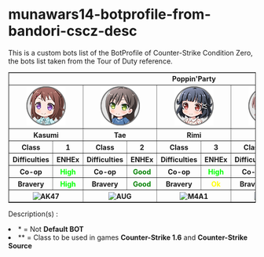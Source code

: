 # munawars14-botprofile-from-bandori-cscz-desc
This is a custom bots list of the BotProfile of Counter-Strike Condition Zero, the bots list taken from the Tour of Duty reference.

<table border="1">
<tbody align="center">
<tr>
<th colspan="10">Poppin'Party</th>
<th colspan="10">Afterglow</th>
<th colspan="10">Hello, Happy World!</th>
<th colspan="10">Pastel*Palettes</th>
<th colspan="10">Roselia</th>
<th colspan="10">Morfonica</th>
<th colspan="10">RAISE A SUILEN</th>
<th colspan="8">Glitter*Green</th>
<th colspan="8">CHiSPA</th>
<th colspan="6">ViVidCanvas</th>
<th colspan="4">Other</th>
</tr>

<tr>
<td colspan="2"><img alt="Kasumi" src="https://raw.githubusercontent.com/munawars14/Munawars14-Condition-Zero-Custom-BOT-for-Tour-of-Duty-from-BanG-Dream/main/kasumi.png"></td>
<td colspan="2"><img alt="Tae" src="https://raw.githubusercontent.com/munawars14/Munawars14-Condition-Zero-Custom-BOT-for-Tour-of-Duty-from-BanG-Dream/main/otae.png"></td>
<td colspan="2"><img alt="Rimi" src="https://raw.githubusercontent.com/munawars14/Munawars14-Condition-Zero-Custom-BOT-for-Tour-of-Duty-from-BanG-Dream/main/rimi.png"></td>
<td colspan="2"><img alt="Saaya" src="https://raw.githubusercontent.com/munawars14/Munawars14-Condition-Zero-Custom-BOT-for-Tour-of-Duty-from-BanG-Dream/main/saaya.png"></td>
<td colspan="2"><img alt="Arisa" src="https://raw.githubusercontent.com/munawars14/Munawars14-Condition-Zero-Custom-BOT-for-Tour-of-Duty-from-BanG-Dream/main/arisa.png"></td>

<td colspan="2"><img alt="Ran" src="https://raw.githubusercontent.com/munawars14/Munawars14-Condition-Zero-Custom-BOT-for-Tour-of-Duty-from-BanG-Dream/main/ran.png"></td>
<td colspan="2"><img alt="Moca" src="https://raw.githubusercontent.com/munawars14/Munawars14-Condition-Zero-Custom-BOT-for-Tour-of-Duty-from-BanG-Dream/main/moca.png"></td>
<td colspan="2"><img alt="Himari" src="https://raw.githubusercontent.com/munawars14/Munawars14-Condition-Zero-Custom-BOT-for-Tour-of-Duty-from-BanG-Dream/main/himari.png"></td>
<td colspan="2"><img alt="Tomoe" src="https://raw.githubusercontent.com/munawars14/Munawars14-Condition-Zero-Custom-BOT-for-Tour-of-Duty-from-BanG-Dream/main/tomoe.png"></td>
<td colspan="2"><img alt="Tsugumi" src="https://raw.githubusercontent.com/munawars14/Munawars14-Condition-Zero-Custom-BOT-for-Tour-of-Duty-from-BanG-Dream/main/tsugumi.png"></td>

<td colspan="2"><img alt="Kokoro" src="https://raw.githubusercontent.com/munawars14/Munawars14-Condition-Zero-Custom-BOT-for-Tour-of-Duty-from-BanG-Dream/main/kokoro.png"></td>
<td colspan="2"><img alt="Kaoru" src="https://raw.githubusercontent.com/munawars14/Munawars14-Condition-Zero-Custom-BOT-for-Tour-of-Duty-from-BanG-Dream/main/kaoru.png"></td>
<td colspan="2"><img alt="Hagumi" src="https://raw.githubusercontent.com/munawars14/Munawars14-Condition-Zero-Custom-BOT-for-Tour-of-Duty-from-BanG-Dream/main/hagumi.png"></td>
<td colspan="2"><img alt="Kanon" src="https://raw.githubusercontent.com/munawars14/Munawars14-Condition-Zero-Custom-BOT-for-Tour-of-Duty-from-BanG-Dream/main/kanon.png"></td>
<td colspan="2"><img alt="Michelle" src=https://raw.githubusercontent.com/munawars14/Munawars14-Condition-Zero-Custom-BOT-for-Tour-of-Duty-from-BanG-Dream/main/misaki.png"></td>

<td colspan="2"><img alt="Aya" src="https://raw.githubusercontent.com/munawars14/Munawars14-Condition-Zero-Custom-BOT-for-Tour-of-Duty-from-BanG-Dream/main/aya.png"></td>
<td colspan="2"><img alt="Hina" src="https://raw.githubusercontent.com/munawars14/Munawars14-Condition-Zero-Custom-BOT-for-Tour-of-Duty-from-BanG-Dream/main/hina.png"></td>
<td colspan="2"><img alt="Chisato" src="https://raw.githubusercontent.com/munawars14/Munawars14-Condition-Zero-Custom-BOT-for-Tour-of-Duty-from-BanG-Dream/main/chisato.png"></td>
<td colspan="2"><img alt="Maya" src="https://raw.githubusercontent.com/munawars14/Munawars14-Condition-Zero-Custom-BOT-for-Tour-of-Duty-from-BanG-Dream/main/maya.png"></td>
<td colspan="2"><img alt="Eve" src="https://raw.githubusercontent.com/munawars14/Munawars14-Condition-Zero-Custom-BOT-for-Tour-of-Duty-from-BanG-Dream/main/eve.png"></td>

<td colspan="2"><img alt="Yukina" src="https://raw.githubusercontent.com/munawars14/Munawars14-Condition-Zero-Custom-BOT-for-Tour-of-Duty-from-BanG-Dream/main/yukina.png"></td>
<td colspan="2"><img alt="Sayo" src="https://raw.githubusercontent.com/munawars14/Munawars14-Condition-Zero-Custom-BOT-for-Tour-of-Duty-from-BanG-Dream/main/sayo.png"></td>
<td colspan="2"><img alt="Lisa" src="https://raw.githubusercontent.com/munawars14/Munawars14-Condition-Zero-Custom-BOT-for-Tour-of-Duty-from-BanG-Dream/main/lisa.png"></td>
<td colspan="2"><img alt="Ako" src="https://raw.githubusercontent.com/munawars14/Munawars14-Condition-Zero-Custom-BOT-for-Tour-of-Duty-from-BanG-Dream/main/ako.png"></td>
<td colspan="2"><img alt="Rinko" src="https://raw.githubusercontent.com/munawars14/Munawars14-Condition-Zero-Custom-BOT-for-Tour-of-Duty-from-BanG-Dream/main/rinko.png"></td>

<td colspan="2"><img alt="Mashiro" src="https://raw.githubusercontent.com/munawars14/Munawars14-Condition-Zero-Custom-BOT-for-Tour-of-Duty-from-BanG-Dream/main/mashiro.png"></td>
<td colspan="2"><img alt="Toko" src="https://raw.githubusercontent.com/munawars14/Munawars14-Condition-Zero-Custom-BOT-for-Tour-of-Duty-from-BanG-Dream/main/toko.png"></td>
<td colspan="2"><img alt="Nanami" src="https://raw.githubusercontent.com/munawars14/Munawars14-Condition-Zero-Custom-BOT-for-Tour-of-Duty-from-BanG-Dream/main/nanami.png"></td>
<td colspan="2"><img alt="Tsukushi" src="https://raw.githubusercontent.com/munawars14/Munawars14-Condition-Zero-Custom-BOT-for-Tour-of-Duty-from-BanG-Dream/main/tsukushi.png"></td>
<td colspan="2"><img alt="Rui" src="https://raw.githubusercontent.com/munawars14/Munawars14-Condition-Zero-Custom-BOT-for-Tour-of-Duty-from-BanG-Dream/main/rui.png"></td>

<td colspan="2"><img alt="Layer" src="https://raw.githubusercontent.com/munawars14/Munawars14-Condition-Zero-Custom-BOT-for-Tour-of-Duty-from-BanG-Dream/main/layer.png"></td>
<td colspan="2"><img alt="Lock" src="https://raw.githubusercontent.com/munawars14/Munawars14-Condition-Zero-Custom-BOT-for-Tour-of-Duty-from-BanG-Dream/main/lock.png"></td>
<td colspan="2"><img alt="Masking" src="https://raw.githubusercontent.com/munawars14/Munawars14-Condition-Zero-Custom-BOT-for-Tour-of-Duty-from-BanG-Dream/main/masking.png"></td>
<td colspan="2"><img alt="Pareo" src="https://raw.githubusercontent.com/munawars14/Munawars14-Condition-Zero-Custom-BOT-for-Tour-of-Duty-from-BanG-Dream/main/pareo.png"></td>
<td colspan="2"><img alt="Chu2" src="https://raw.githubusercontent.com/munawars14/Munawars14-Condition-Zero-Custom-BOT-for-Tour-of-Duty-from-BanG-Dream/main/chu.png"></td>

<th colspan="2">N/A</th>
<th colspan="2">N/A</th>
<th colspan="2">N/A</th>
<th colspan="2">N/A</th>

<th colspan="2">N/A</th>
<th colspan="2">N/A</th>
<th colspan="2">N/A</th>
<th colspan="2">N/A</th>

<th colspan="2">N/A</th>
<th colspan="2">N/A</th>
<th colspan="2">N/A</th>

<th colspan="2">N/A</th>
<th colspan="2">N/A</th>
</tr>

<tr>
<th colspan="2">Kasumi</th>
<th colspan="2">Tae</th>
<th colspan="2">Rimi</th>
<th colspan="2">Saaya</th>
<th colspan="2">Arisa</th>

<th colspan="2">Ran</th>
<th colspan="2">Moca</th>
<th colspan="2">Himari</th>
<th colspan="2">Tomoe</th>
<th colspan="2">Tsugumi</th>

<th colspan="2">Kokoro</th>
<th colspan="2">Kaoru</th>
<th colspan="2">Hagumi</th>
<th colspan="2">Kanon</th>
<th colspan="2">Misaki</th>

<th colspan="2">Aya</th>
<th colspan="2">Hina</th>
<th colspan="2">Chisato</th>
<th colspan="2">Maya</th>
<th colspan="2">Eve</th>

<th colspan="2">Yukina</th>
<th colspan="2">Sayo</th>
<th colspan="2">Lisa</th>
<th colspan="2">Ako</th>
<th colspan="2">Rinko</th>

<th colspan="2">Mashiro</th>
<th colspan="2">Toko</th>
<th colspan="2">Nanami</th>
<th colspan="2">Tsukushi</th>
<th colspan="2">Rui</th>

<th colspan="2">Layer</th>
<th colspan="2">Lock</th>
<th colspan="2">Masking</th>
<th colspan="2">Pareo</th>
<th colspan="2">Chu2</th>

<th colspan="2">Yuri*</th>
<th colspan="2">Rii</th>
<th colspan="2">Nanana</th>
<th colspan="2">Hinako</th>

<th colspan="2">Natsuki</th>
<th colspan="2">Satomi</th>
<th colspan="2">Mayu</th>
<th colspan="2">Fumika</th>

<th colspan="2">Mio</th>
<th colspan="2">Serina</th>
<th colspan="2">Shino</th>

<th colspan="2">Marina</th>
<th colspan="2">Asuka</th>
</tr>
<tr>
<th>Class</th>
<th>1</th>
<th>Class</th>
<th>2</th>
<th>Class</th>
<th>3</th>
<th>Class</th>
<th>5(1*)</th>
<th>Class</th>
<th>4</th>

<th>Class</th>
<th>1</th>
<th>Class</th>
<th>2</th>
<th>Class</th>
<th>3</th>
<th>Class</th>
<th>5(2*)</th>
<th>Class</th>
<th>4</th>

<th>Class</th>
<th>3</th>
<th>Class</th>
<th>2</th>
<th>Class</th>
<th>5(3*)</th>
<th>Class</th>
<th>1</th>
<th>Class</th>
<th>4</th>

<th>Class</th>
<th>1</th>
<th>Class</th>
<th>2</th>
<th>Class</th>
<th>5(4*)</th>
<th>Class</th>
<th>4</th>
<th>Class</th>
<th>3</th>

<th>Class</th>
<th>1</th>
<th>Class</th>
<th>2</th>
<th>Class</th>
<th>3</th>
<th>Class</th>
<th>5(3*)</th>
<th>Class</th>
<th>4</th>

<th>Class</th>
<th>4</th>
<th>Class</th>
<th>2</th>
<th>Class</th>
<th>1</th>
<th>Class</th>
<th>3</th>
<th>Class</th>
<th>5(2*)</th>

<th>Class</th>
<th>1</th>
<th>Class</th>
<th>2</th>
<th>Class</th>
<th>3</th>
<th>Class</th>
<th>4</th>
<th>Class</th>
<th>5(1*)</th>

<th>Class</th>
<th>3</th>
<th>Class</th>
<th>2</th>
<th>Class</th>
<th>1</th>
<th>Class</th>
<th>4</th>

<th>Class</th>
<th>4</th>
<th>Class</th>
<th>3</th>
<th>Class</th>
<th>2</th>
<th>Class</th>
<th>1</th>

<th>Class</th>
<th>5(1*)</th>
<th>Class</th>
<th>5(3*)</th>
<th>Class</th>
<th>5(2*)</th>

<th>Class</th>
<th>5(4*)</th>
<th>Class</th>
<th>1</th>
</tr>
<tr>
<th>Difficulties</th>
<th>ENHEx</th>
<th>Difficulties</th>
<th>ENHEx</th>
<th>Difficulties</th>
<th>ENHEx</th>
<th>Difficulties</th>
<th>ENHEx</th>
<th>Difficulties</th>
<th>ENHEx</th>


<th>Difficulties</th>
<th>ENHEx</th>
<th>Difficulties</th>
<th>ENHEx</th>
<th>Difficulties</th>
<th>ENHEx</th>
<th>Difficulties</th>
<th>ENHEx</th>
<th>Difficulties</th>
<th>ENHEx</th>

<th>Difficulties</th>
<th>ENHEx</th>
<th>Difficulties</th>
<th>ENHEx</th>
<th>Difficulties</th>
<th>ENHEx</th>
<th>Difficulties</th>
<th>ENHEx</th>
<th>Difficulties</th>
<th>ENHEx</th>

<th>Difficulties</th>
<th>ENHEx</th>
<th>Difficulties</th>
<th>ENHEx</th>
<th>Difficulties</th>
<th>ENHEx</th>
<th>Difficulties</th>
<th>ENHEx</th>
<th>Difficulties</th>
<th>ENHEx</th>

<th>Difficulties</th>
<th>ENHEx</th>
<th>Difficulties</th>
<th>ENHEx</th>
<th>Difficulties</th>
<th>ENHEx</th>
<th>Difficulties</th>
<th>ENHEx</th>
<th>Difficulties</th>
<th>ENHEx</th>

<th>Difficulties</th>
<th>ENHEx</th>
<th>Difficulties</th>
<th>ENHEx</th>
<th>Difficulties</th>
<th>ENHEx</th>
<th>Difficulties</th>
<th>ENHEx</th>
<th>Difficulties</th>
<th>ENHEx</th>

<th>Difficulties</th>
<th>ENHEx</th>
<th>Difficulties</th>
<th>ENHEx</th>
<th>Difficulties</th>
<th>ENHEx</th>
<th>Difficulties</th>
<th>ENHEx</th>
<th>Difficulties</th>
<th>ENHEx</th>

<th>Difficulties</th>
<th>ENH</th>
<th>Difficulties</th>
<th>ENH</th>
<th>Difficulties</th>
<th>ENH</th>
<th>Difficulties</th>
<th>ENH</th>

<th>Difficulties</th>
<th>ENH</th>
<th>Difficulties</th>
<th>ENH</th>
<th>Difficulties</th>
<th>ENH</th>
<th>Difficulties</th>
<th>ENH</th>

<th>Difficulty</th>
<th>Easy</th>
<th>Difficulty</th>
<th>Easy</th>
<th>Difficulty</th>
<th>Easy</th>

<th>Difficulties</th>
<th>EN</th>
<th>Difficulties</th>
<th>EN</th>
</tr>
<tr>
<th>Co-op</th>
<th><font color="#00ff00">High</font></th>
<th>Co-op</th>
<th><font color="green">Good</font></th>
<th>Co-op</th>
<th><font color="#00ff00">High</font></th>
<th>Co-op</th>
<th><font color="green">Good</font></th>
<th>Co-op</th>
<th><font color="yellow">Ok</font></th>

<th>Co-op</th>
<th><font color="green">Good</font></th>
<th>Co-op</th>
<th><font color="green">Good</font></th>
<th>Co-op</th>
<th><font color="green">Good</font></th>
<th>Co-op</th>
<th><font color="#00ff00">High</font></th>
<th>Co-op</th>
<th><font color="#00ff00">High</font></th>

<th>Co-op</th>
<th><font color="#00ff00">High</font></th>
<th>Co-op</th>
<th><font color="green">Good</font></th>
<th>Co-op</th>
<th><font color="#00ff00">High</font></th>
<th>Co-op</th>
<th><font color="green">Good</font></th>
<th>Co-op</th>
<th><font color="green">Good</font></th>

<th>Co-op</th>
<th><font color="green">Good</font></th>
<th>Co-op</th>
<th><font color="#00ff00">High</font></th>
<th>Co-op</th>
<th><font color="green">Good</font></th>
<th>Co-op</th>
<th><font color="green">Good</font></th>
<th>Co-op</th>
<th><font color="#00ff00">High</font></th>

<th>Co-op</th>
<th><font color="green">Good</font></th>
<th>Co-op</th>
<th><font color="green">Good</font></th>
<th>Co-op</th>
<th><font color="#00ff00">High</font></th>
<th>Co-op</th>
<th><font color="green">Good</font></th>
<th>Co-op</th>
<th><font color="#00ff00">High</font></th>

<th>Co-op</th>
<th><font color="#00ff00">High</font></th>
<th>Co-op</th>
<th><font color="green">Good</font></th>
<th>Co-op</th>
<th><font color="#00ff00">High</font></th>
<th>Co-op</th>
<th><font color="green">Good</font></th>
<th>Co-op</th>
<th><font color="green">Good</font></th>

<th>Co-op</th>
<th><font color="green">Good</font></th>
<th>Co-op</th>
<th><font color="#00ff00">High</font></th>
<th>Co-op</th>
<th><font color="green">Good</font></th>
<th>Co-op</th>
<th><font color="#00ff00">High</font></th>
<th>Co-op</th>
<th><font color="yellow">Ok</font></th>

<th>Co-op</th>
<th>Default</th>
<th>Co-op</th>
<th>Default</th>
<th>Co-op</th>
<th>Default</th>
<th>Co-op</th>
<th>Default</th>

<th>Co-op</th>
<th>Default</th>
<th>Co-op</th>
<th>Default</th>
<th>Co-op</th>
<th>Default</th>
<th>Co-op</th>
<th>Default</th>

<th>Co-op</th>
<th>Default</th>
<th>Co-op</th>
<th>Default</th>
<th>Co-op</th>
<th>Default</th>

<th>Co-op</th>
<th>Default</th>
<th>Co-op</th>
<th>Default</th>
</tr>

<tr>
<th>Bravery</th>
<th><font color="#00ff00">High</font></th>
<th>Bravery</th>
<th><font color="green">Good</font></th>
<th>Bravery</th>
<th><font color="yellow">Ok</font></th>
<th>Bravery</th>
<th><font color="#00ff00">High</font></th>
<th>Bravery</th>
<th><font color="green">Good</font></th>

<th>Bravery</th>
<th><font color="#00ff00">High</font></th>
<th>Bravery</th>
<th><font color="#00ff00">High</font></th>
<th>Bravery</th>
<th><font color="green">Good</font></th>
<th>Bravery</th>
<th><font color="#00ff00">High</font></th>
<th>Bravery</th>
<th><font color="yellow">Ok</font></th>

<th>Bravery</th>
<th><font color="#00ff00">High</font></th>
<th>Bravery</th>
<th><font color="#00ff00">High</font></th>
<th>Bravery</th>
<th><font color="green">Good</font></th>
<th>Bravery</th>
<th><font color="yellow">Ok</font></th>
<th>Bravery</th>
<th><font color="green">Good</font></th>

<th>Bravery</th>
<th><font color="green">Good</font></th>
<th>Bravery</th>
<th><font color="#00ff00">High</font></th>
<th>Bravery</th>
<th><font color="#00ff00">High</font></th>
<th>Bravery</th>
<th><font color="#00ff00">High</font></th>
<th>Bravery</th>
<th><font color="green">Good</font></th>

<th>Bravery</th>
<th><font color="#00ff00">High</font></th>
<th>Bravery</th>
<th><font color="green">Good</font></th>
<th>Bravery</th>
<th><font color="yellow">Ok</font></th>
<th>Bravery</th>
<th><font color="green">Good</font></th>
<th>Bravery</th>
<th><font color="yellow">Ok</font></th>

<th>Bravery</th>
<th><font color="yellow">Ok</font></th>
<th>Bravery</th>
<th><font color="green">Good</font></th>
<th>Bravery</th>
<th><font color="green">Good</font></th>
<th>Bravery</th>
<th><font color="green">Good</font></th>
<th>Bravery</th>
<th><font color="#00ff00">High</font></th>

<th>Bravery</th>
<th><font color="green">Good</font></th>
<th>Bravery</th>
<th><font color="green">Good</font></th>
<th>Bravery</th>
<th><font color="#00ff00">High</font></th>
<th>Bravery</th>
<th><font color="#00ff00">High</font></th>
<th>Bravery</th>
<th><font color="yellow">Ok</font></th>

<th>Bravery</th>
<th>Default</th>
<th>Bravery</th>
<th>Default</th>
<th>Bravery</th>
<th>Default</th>
<th>Bravery</th>
<th>Default</th>

<th>Bravery</th>
<th>Default</th>
<th>Bravery</th>
<th>Default</th>
<th>Bravery</th>
<th>Default</th>
<th>Bravery</th>
<th>Default</th>

<th>Bravery</th>
<th>Default</th>
<th>Bravery</th>
<th>Default</th>
<th>Bravery</th>
<th>Default</th>

<th>Bravery</th>
<th>Default</th>
<th>Bravery</th>
<th>Default</th>
</tr>

<tr>
<th colspan="2"><img alt="AK47" src="https://images.gamebanana.com/img/ico/ModelCategory/57d080ae96a86.png"></th>
<th colspan="2"><img alt="AUG" src="https://images.gamebanana.com/img/ico/ModCategory/aug.png"></th>
<th colspan="2"><img alt="M4A1" src="https://images.gamebanana.com/img/ico/ModCategory/m4a1_6.png"></th>
<th colspan="2"><img alt="M249" src="https://images.gamebanana.com/img/ico/ModCategory/4e97c9b051907.png"></th>
<th colspan="2"><img alt="M4A1" src="https://images.gamebanana.com/img/ico/ModCategory/m4a1_6.png"></th>

<th colspan="2"><img alt="AK47" src="https://images.gamebanana.com/img/ico/ModelCategory/57d080ae96a86.png"></th>
<th colspan="2"><img alt="AUG" src="https://images.gamebanana.com/img/ico/ModCategory/aug.png"></th>
<th colspan="2"><img alt="M4A1" src="https://images.gamebanana.com/img/ico/ModCategory/m4a1_6.png"></th>
<th colspan="2"><img alt="M249" src="https://images.gamebanana.com/img/ico/ModCategory/4e97c9b051907.png"></th>
<th colspan="2"><img alt="P90" src="https://images.gamebanana.com/img/ico/ModCategory/4e97ca3ccc6da.png"></th>

<th colspan="2"><img alt="P90" src="https://images.gamebanana.com/img/ico/ModCategory/4e97ca3ccc6da.png"></th>
<th colspan="2"><img alt="M4A1" src="https://images.gamebanana.com/img/ico/ModCategory/m4a1_6.png"></th>
<th colspan="2"><img alt="AK47" src="https://images.gamebanana.com/img/ico/ModelCategory/57d080ae96a86.png"></th>
<th colspan="2"><img alt="AK47" src="https://images.gamebanana.com/img/ico/ModelCategory/57d080ae96a86.png"></th>
<th colspan="2"><img alt="AUG" src="https://images.gamebanana.com/img/ico/ModCategory/aug.png"></th>

<th colspan="2"><img alt="P90" src="https://images.gamebanana.com/img/ico/ModCategory/4e97ca3ccc6da.png"></th>
<th colspan="2"><img alt="M4A1" src="https://images.gamebanana.com/img/ico/ModCategory/m4a1_6.png"></th>
<th colspan="2"><img alt="AK47" src="https://images.gamebanana.com/img/ico/ModelCategory/57d080ae96a86.png"></th>
<th colspan="2"><img alt="AUG" src="https://images.gamebanana.com/img/ico/ModCategory/aug.png"></th>
<th colspan="2"><img alt="M249" src="https://images.gamebanana.com/img/ico/ModCategory/4e97c9b051907.png"></th>

<th colspan="2"><img alt="M4A1" src="https://images.gamebanana.com/img/ico/ModCategory/m4a1_6.png"></th>
<th colspan="2"><img alt="AWP" src="https://images.gamebanana.com/img/ico/ModCategory/4e97c85a164c3.png"></th>
<th colspan="2"><img alt="AUG" src="https://images.gamebanana.com/img/ico/ModCategory/aug.png"></th>
<th colspan="2"><img alt="M4A1" src="https://images.gamebanana.com/img/ico/ModCategory/m4a1_6.png"></th>
<th colspan="2"><img alt="XM1014" src="https://images.gamebanana.com/img/ico/ModCategory/4e97cb26dda24.png"></th>

<th colspan="2"><img alt="P90" src="https://images.gamebanana.com/img/ico/ModCategory/4e97ca3ccc6da.png"></th>
<th colspan="2"><img alt="AUG" src="https://images.gamebanana.com/img/ico/ModCategory/aug.png"></th>
<th colspan="2"><img alt="M4A1" src="https://images.gamebanana.com/img/ico/ModCategory/m4a1_6.png"></th>
<th colspan="2"><img alt="M249" src="https://images.gamebanana.com/img/ico/ModCategory/4e97c9b051907.png"></th>
<th colspan="2"><img alt="AK47" src="https://images.gamebanana.com/img/ico/ModelCategory/57d080ae96a86.png"></th>

<th colspan="2"><img alt="AWP" src="https://images.gamebanana.com/img/ico/ModCategory/4e97c85a164c3.png"></th>
<th colspan="2"><img alt="AUG" src="https://images.gamebanana.com/img/ico/ModCategory/aug.png"></th>
<th colspan="2"><img alt="M249" src="https://images.gamebanana.com/img/ico/ModCategory/4e97c9b051907.png"></th>
<th colspan="2"><img alt="AK47" src="https://images.gamebanana.com/img/ico/ModelCategory/57d080ae96a86.png"></th>
<th colspan="2"><img alt="P90" src="https://images.gamebanana.com/img/ico/ModCategory/4e97ca3ccc6da.png"></th>

<th colspan="2"><img alt="M4A1" src="https://images.gamebanana.com/img/ico/ModCategory/m4a1_6.png"></th>
<th colspan="2"><img alt="AUG" src="https://images.gamebanana.com/img/ico/ModCategory/aug.png"></th>
<th colspan="2"><img alt="P90" src="https://images.gamebanana.com/img/ico/ModCategory/4e97ca3ccc6da.png"></th>
<th colspan="2"><img alt="XM1014" src="https://images.gamebanana.com/img/ico/ModCategory/4e97cb26dda24.png"></th>

<th colspan="2"><img alt="M4A1" src="https://images.gamebanana.com/img/ico/ModCategory/m4a1_6.png"></th>
<th colspan="2"><img alt="AUG" src="https://images.gamebanana.com/img/ico/ModCategory/aug.png"></th>
<th colspan="2"><img alt="AWP" src="https://images.gamebanana.com/img/ico/ModCategory/4e97c85a164c3.png"></th>
<th colspan="2"><img alt="M249" src="https://images.gamebanana.com/img/ico/ModCategory/4e97c9b051907.png"></th>

<th colspan="2"><img alt="P90" src="https://images.gamebanana.com/img/ico/ModCategory/4e97ca3ccc6da.png"></th>
<th colspan="2"><img alt="XM1014" src="https://images.gamebanana.com/img/ico/ModCategory/4e97cb26dda24.png"></th>
<th colspan="2"><img alt="P90" src="https://images.gamebanana.com/img/ico/ModCategory/4e97ca3ccc6da.png"></th>

<th colspan="2"><img alt="AUG" src="https://images.gamebanana.com/img/ico/ModCategory/aug.png"></th>
<th colspan="2"><img alt="M4A1" src="https://images.gamebanana.com/img/ico/ModCategory/m4a1_6.png"></th>

</tr></tbody>
</table>

Description(s) :
<li>* = Not <b>Default BOT</b></li>
<li>** = Class to be used in games <b>Counter-Strike 1.6</b> and <b>Counter-Strike Source</b></li>
